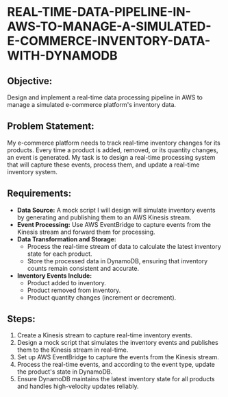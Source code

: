 # REAL-TIME-DATA-PIPELINE-IN-AWS-TO-MANAGE-A-SIMULATED-E-COMMERCE-INVENTORY-DATA-WITH-DYNAMODB
## Objective: 
Design and implement a real-time data processing pipeline in AWS to manage a simulated e-commerce platform's inventory data.
</br>
## Problem Statement:
My e-commerce platform needs to track real-time inventory changes for its products. Every time a product is added, removed, or its quantity changes, an event is generated. My task is to design a real-time processing system that will capture these events, process them, and update a real-time inventory system.
</br>
## Requirements:
- **Data Source:** A mock script I will design will simulate inventory events by generating and publishing them to an AWS Kinesis stream.
- **Event Processing:** Use AWS EventBridge to capture events from the Kinesis stream and forward them for processing.
- **Data Transformation and Storage:**
  - Process the real-time stream of data to calculate the latest inventory state for each product.
  - Store the processed data in DynamoDB, ensuring that inventory counts remain consistent and accurate.
- **Inventory Events Include:**
  - Product added to inventory.
  - Product removed from inventory.
  - Product quantity changes (increment or decrement).
## Steps:
1. Create a Kinesis stream to capture real-time inventory events.</br>
2. Design a mock script that simulates the inventory events and publishes them to the Kinesis stream in real-time.</br>
3. Set up AWS EventBridge to capture the events from the Kinesis stream.</br>
4. Process the real-time events, and according to the event type, update the product's state in DynamoDB.</br>
5. Ensure DynamoDB maintains the latest inventory state for all products and handles high-velocity updates reliably.</br>
